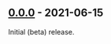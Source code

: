 ## [0.0.0] - 2021-06-15
Initial (beta) release.

[0.0.0]: https://github.com/Chia-Mine/clvm-js/releases/tag/v0.0.0
